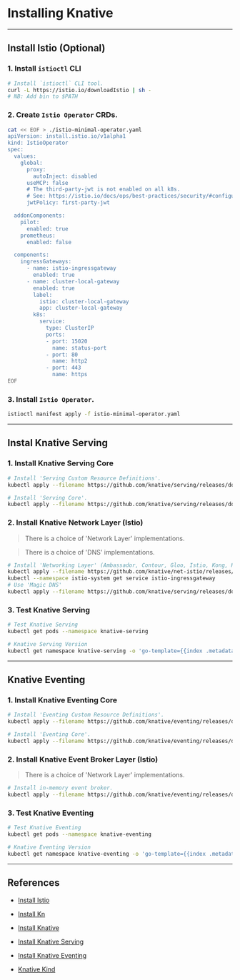 # Installing Knative

---

## Install Istio (Optional)

### 1. Install `istioctl` CLI

```bash
# Install `istioctl` CLI tool.
curl -L https://istio.io/downloadIstio | sh -
# NB: Add bin to $PATH
```

### 2. Create `Istio Operator` CRDs.

```bash
cat << EOF > ./istio-minimal-operator.yaml
apiVersion: install.istio.io/v1alpha1
kind: IstioOperator
spec:
  values:
    global:
      proxy:
        autoInject: disabled
      useMCP: false
      # The third-party-jwt is not enabled on all k8s.
      # See: https://istio.io/docs/ops/best-practices/security/#configure-third-party-service-account-tokens
      jwtPolicy: first-party-jwt

  addonComponents:
    pilot:
      enabled: true
    prometheus:
      enabled: false

  components:
    ingressGateways:
      - name: istio-ingressgateway
        enabled: true
      - name: cluster-local-gateway
        enabled: true
        label:
          istio: cluster-local-gateway
          app: cluster-local-gateway
        k8s:
          service:
            type: ClusterIP
            ports:
            - port: 15020
              name: status-port
            - port: 80
              name: http2
            - port: 443
              name: https
EOF
```

### 3. Install `Istio Operator`.

```bash
istioctl manifest apply -f istio-minimal-operator.yaml
```

---

## Instal Knative Serving

### 1. Install Knative Serving Core

```bash
# Install 'Serving Custom Resource Definitions'.
kubectl apply --filename https://github.com/knative/serving/releases/download/v0.16.0/serving-crds.yaml

# Install 'Serving Core'.
kubectl apply --filename https://github.com/knative/serving/releases/download/v0.16.0/serving-core.yaml
```


### 2. Install Knative Network Layer (Istio)

> There is a choice of 'Network Layer' implementations.

> There is a choice of 'DNS' implementations.

```bash
# Install 'Networking Layer' (Ambassador, Contour, Gloo, Istio, Kong, Kourier)
kubectl apply --filename https://github.com/knative/net-istio/releases/download/v0.16.0/release.yaml
kubectl --namespace istio-system get service istio-ingressgateway
# Use 'Magic DNS'
kubectl apply --filename https://github.com/knative/serving/releases/download/v0.16.0/serving-default-domain.yaml
```

### 3. Test Knative Serving

```bash
# Test Knative Serving
kubectl get pods --namespace knative-serving

# Knative Serving Version
kubectl get namespace knative-serving -o 'go-template={{index .metadata.labels "serving.knative.dev/release"}}'; echo
```

---

## Knative Eventing

### 1. Install Knative Eventing Core

```bash
# Install 'Eventing Custom Resource Definitions'.
kubectl apply --filename https://github.com/knative/eventing/releases/download/v0.16.0/eventing-crds.yaml

# Install 'Eventing Core'.
kubectl apply --filename https://github.com/knative/eventing/releases/download/v0.16.0/eventing-core.yaml
```

### 2. Install Knative Event Broker Layer (Istio)

> There is a choice of 'Network Layer' implementations.

```bash
# Install in-memory event broker.
kubectl apply --filename https://github.com/knative/eventing/releases/download/v0.16.0/in-memory-channel.yaml
```

### 3. Test Knative Eventing

```bash
# Test Knative Eventing
kubectl get pods --namespace knative-eventing

# Knative Eventing Version
kubectl get namespace knative-eventing -o 'go-template={{index .metadata.labels "eventing.knative.dev/release"}}'; echo
```

---

## References

* [Install Istio](https://knative.dev/docs/install/installing-istio)

* [Install Kn](https://knative.dev/docs/install/install-kn/o)

* [Install Knative](https://knative.dev/docs/install/any-kubernetes-cluster)

* [Install Knative Serving](https://knative.dev/docs/install/any-kubernetes-cluster/#installing-the-serving-component)

* [Install Knative Eventing](https://knative.dev/docs/install/any-kubernetes-cluster/#installing-the-eventing-component)

* [Knative Kind](https://github.com/csantanapr/knative-kind)